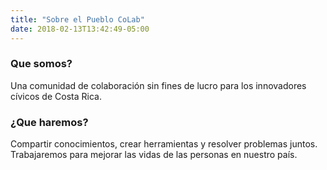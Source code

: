 ```yaml
---
title: "Sobre el Pueblo CoLab"
date: 2018-02-13T13:42:49-05:00
---
```


### Que somos?
Una comunidad de colaboración sin fines de lucro para los innovadores cívicos de Costa Rica.

### ¿Que haremos?
Compartir conocimientos, crear herramientas y resolver problemas juntos. Trabajaremos para mejorar las vidas de las personas en nuestro país.